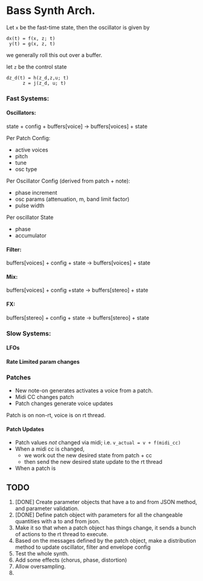 # Bass Synth Arch.


Let `x` be the fast-time state, then the oscillator is given by 
```
dx(t) = f(x, z; t)
 y(t) = g(x, z, t)
```
we generally roll this out over a buffer.

let `z` be the control state
```
dz_d(t) = h(z_d,z,u; t)
      z = j(z_d, u; t) 
```

### Fast Systems: 

#### Oscillators:
state + config + buffers[voice] -> buffers[voices] + state

Per Patch Config:
- active voices
- pitch
- tune
- osc type


Per Oscillator Config (derived from patch + note):
- phase increment
- osc params (attenuation, m, band limit factor)
- pulse width


Per oscillator State
- phase
- accumulator

#### Filter: 
buffers[voices] + config + state -> buffers[voices] + state

#### Mix: 
buffers[voices] + config +state -> buffers[stereo] + state 

#### FX: 
buffers[stereo] + config + state -> buffers[stereo] + state

### Slow Systems:
#### LFOs
#### Rate Limited param changes

### Patches
- New note-on generates activates a voice from a patch.
- Midi CC changes patch
- Patch changes generate voice updates

Patch is on non-rt, voice is on rt thread.


#### Patch Updates
- Patch values *not* changed via midi; i.e. `v_actual = v + f(midi_cc)`
- When a midi cc is changed, 
  - we work out the new desired state from patch + cc
  - then send the new desired state update to the rt thread
- When a patch is


## TODO
1. [DONE] Create parameter objects that have a to and from JSON method, and parameter 
   validation. 
2. [DONE] Define patch object with parameters for all the changeable quantities with
   a to and from json.
3. Make it so that when a patch object has things change, it sends a bunch of
   actions to the rt thread to execute.
4. Based on the messages defined by the patch object, make a distribution
   method to update oscillator, filter and envelope config
5. Test the whole synth.
6. Add some effects (chorus, phase, distortion)
7. Allow oversampling.
8. 